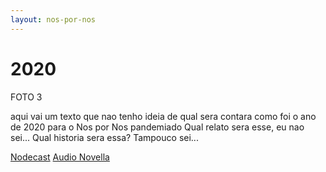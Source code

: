 ```yaml
---
layout: nos-por-nos
---
```

# 2020

FOTO 3

aqui vai um texto que nao tenho ideia de qual sera
contara como foi o ano de 2020 para o Nos por Nos pandemiado
Qual relato sera esse, eu nao sei...
Qual historia sera essa? Tampouco sei...

<a href="/nos-por-nos/nodecast">Nodecast</a>
<a href="/nos-por-nos/novella">Audio Novella</a>
